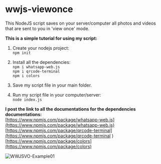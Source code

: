 # wwjs-viewonce
This NodeJS script saves on your server/computer all photos and videos that are sent to you in 'view once' mode.

**This is a simple tutorial for using my script:**
1. Create your nodejs project:  
```npm init```

2. Install all the dependencies:  
```npm i whatsapp-web.js```   
```npm i qrcode-terminal```  
```npm i colors```  

3. Save my script file in your main folder.

4. Run my script file in your computer/server:  
```node index.js```


**I post the link to all the documentations for the dependencies documentations:**  
[https://www.npmjs.com/package/whatsapp-web.js](https://www.npmjs.com/package/whatsapp-web.js)  
[https://www.npmjs.com/package/qrcode-terminal](https://www.npmjs.com/package/qrcode-terminal )  
[https://www.npmjs.com/package/colors](https://www.npmjs.com/package/colors)


![WWJSVO-Example01](folders.png)
